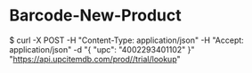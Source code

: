 # Barcode-New-Product
$ curl -X POST -H "Content-Type: application/json" -H "Accept: application/json" -d "{
  \"upc\": \"4002293401102\"
}" "https://api.upcitemdb.com/prod//trial/lookup"
